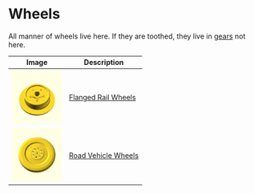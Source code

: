 # Wheels

All manner of wheels live here.
If they are toothed, they live in [gears](../gears) not here.

Image | Description
----- | -----------
[<img src="flanged-wheels/images/b167-tri.png" width="100">](flanged-wheels) | [Flanged Rail Wheels](flanged-wheels)
[<img src="road/images/187b.png" width="100">](road) | [Road Vehicle Wheels](road)
